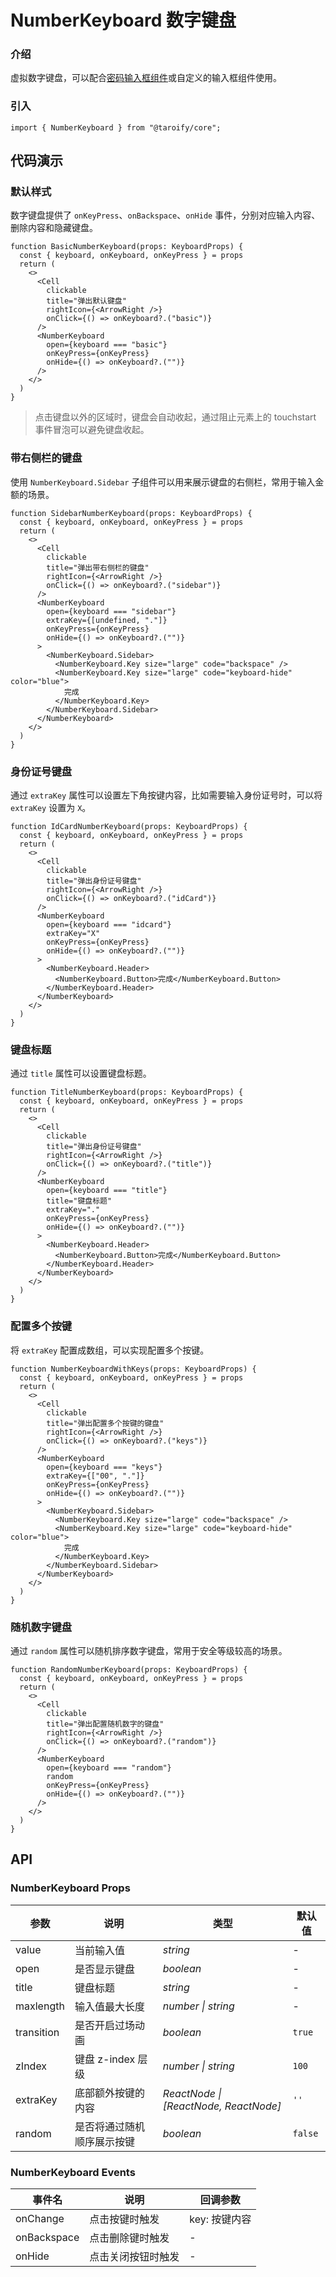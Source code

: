 # NumberKeyboard 数字键盘

### 介绍

虚拟数字键盘，可以配合[密码输入框组件](/components/password-input/)或自定义的输入框组件使用。

### 引入

```tsx
import { NumberKeyboard } from "@taroify/core";
```

## 代码演示

### 默认样式

数字键盘提供了 `onKeyPress`、`onBackspace`、`onHide` 事件，分别对应输入内容、删除内容和隐藏键盘。

```tsx
function BasicNumberKeyboard(props: KeyboardProps) {
  const { keyboard, onKeyboard, onKeyPress } = props
  return (
    <>
      <Cell
        clickable
        title="弹出默认键盘"
        rightIcon={<ArrowRight />}
        onClick={() => onKeyboard?.("basic")}
      />
      <NumberKeyboard
        open={keyboard === "basic"}
        onKeyPress={onKeyPress}
        onHide={() => onKeyboard?.("")}
      />
    </>
  )
}
```

> 点击键盘以外的区域时，键盘会自动收起，通过阻止元素上的 touchstart 事件冒泡可以避免键盘收起。

### 带右侧栏的键盘

使用 `NumberKeyboard.Sidebar` 子组件可以用来展示键盘的右侧栏，常用于输入金额的场景。

```tsx
function SidebarNumberKeyboard(props: KeyboardProps) {
  const { keyboard, onKeyboard, onKeyPress } = props
  return (
    <>
      <Cell
        clickable
        title="弹出带右侧栏的键盘"
        rightIcon={<ArrowRight />}
        onClick={() => onKeyboard?.("sidebar")}
      />
      <NumberKeyboard
        open={keyboard === "sidebar"}
        extraKey={[undefined, "."]}
        onKeyPress={onKeyPress}
        onHide={() => onKeyboard?.("")}
      >
        <NumberKeyboard.Sidebar>
          <NumberKeyboard.Key size="large" code="backspace" />
          <NumberKeyboard.Key size="large" code="keyboard-hide" color="blue">
            完成
          </NumberKeyboard.Key>
        </NumberKeyboard.Sidebar>
      </NumberKeyboard>
    </>
  )
}

```

### 身份证号键盘

通过 `extraKey` 属性可以设置左下角按键内容，比如需要输入身份证号时，可以将 `extraKey` 设置为 `X`。

```tsx
function IdCardNumberKeyboard(props: KeyboardProps) {
  const { keyboard, onKeyboard, onKeyPress } = props
  return (
    <>
      <Cell
        clickable
        title="弹出身份证号键盘"
        rightIcon={<ArrowRight />}
        onClick={() => onKeyboard?.("idCard")}
      />
      <NumberKeyboard
        open={keyboard === "idcard"}
        extraKey="X"
        onKeyPress={onKeyPress}
        onHide={() => onKeyboard?.("")}
      >
        <NumberKeyboard.Header>
          <NumberKeyboard.Button>完成</NumberKeyboard.Button>
        </NumberKeyboard.Header>
      </NumberKeyboard>
    </>
  )
}
```

### 键盘标题

通过 `title` 属性可以设置键盘标题。

```tsx
function TitleNumberKeyboard(props: KeyboardProps) {
  const { keyboard, onKeyboard, onKeyPress } = props
  return (
    <>
      <Cell
        clickable
        title="弹出身份证号键盘"
        rightIcon={<ArrowRight />}
        onClick={() => onKeyboard?.("title")}
      />
      <NumberKeyboard
        open={keyboard === "title"}
        title="键盘标题"
        extraKey="."
        onKeyPress={onKeyPress}
        onHide={() => onKeyboard?.("")}
      >
        <NumberKeyboard.Header>
          <NumberKeyboard.Button>完成</NumberKeyboard.Button>
        </NumberKeyboard.Header>
      </NumberKeyboard>
    </>
  )
}
```

### 配置多个按键

将 `extraKey` 配置成数组，可以实现配置多个按键。

```tsx
function NumberKeyboardWithKeys(props: KeyboardProps) {
  const { keyboard, onKeyboard, onKeyPress } = props
  return (
    <>
      <Cell
        clickable
        title="弹出配置多个按键的键盘"
        rightIcon={<ArrowRight />}
        onClick={() => onKeyboard?.("keys")}
      />
      <NumberKeyboard
        open={keyboard === "keys"}
        extraKey={["00", "."]}
        onKeyPress={onKeyPress}
        onHide={() => onKeyboard?.("")}
      >
        <NumberKeyboard.Sidebar>
          <NumberKeyboard.Key size="large" code="backspace" />
          <NumberKeyboard.Key size="large" code="keyboard-hide" color="blue">
            完成
          </NumberKeyboard.Key>
        </NumberKeyboard.Sidebar>
      </NumberKeyboard>
    </>
  )
}
```

### 随机数字键盘

通过 `random` 属性可以随机排序数字键盘，常用于安全等级较高的场景。

```tsx
function RandomNumberKeyboard(props: KeyboardProps) {
  const { keyboard, onKeyboard, onKeyPress } = props
  return (
    <>
      <Cell
        clickable
        title="弹出配置随机数字的键盘"
        rightIcon={<ArrowRight />}
        onClick={() => onKeyboard?.("random")}
      />
      <NumberKeyboard
        open={keyboard === "random"}
        random
        onKeyPress={onKeyPress}
        onHide={() => onKeyboard?.("")}
      />
    </>
  )
}
```

## API

### NumberKeyboard Props

| 参数 | 说明 | 类型 | 默认值 |
| --- | --- | --- | --- |
| value | 当前输入值 | _string_ | - |
| open | 是否显示键盘 | _boolean_ | - |
| title | 键盘标题 | _string_ | - |
| maxlength | 输入值最大长度 | _number \| string_ | - |
| transition | 是否开启过场动画 | _boolean_ | `true` |
| zIndex | 键盘 z-index 层级 | _number \| string_ | `100` |
| extraKey | 底部额外按键的内容 | _ReactNode \| [ReactNode, ReactNode]_ | `''` |
| random | 是否将通过随机顺序展示按键 | _boolean_ | `false` |

### NumberKeyboard Events

| 事件名 | 说明                           | 回调参数      |
| ------ | ------------------------------ | ------------- |
| onChange  | 点击按键时触发                 | key: 按键内容 |
| onBackspace | 点击删除键时触发               | -             |
| onHide  | 点击关闭按钮时触发             | -             |
